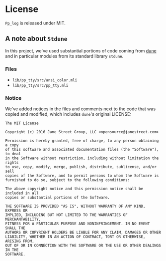 # License

`Pp_log` is released under MIT.

## A note about `Stdune`

In this project, we've used substantial portions of code coming from [dune](https://github.com/ocaml/dune) and in particular modules from its standard library `stdune`.

### Files

- `lib/pp_tty/src/ansi_color.mli`
- `lib/pp_tty/src/pp_tty.mli`

### Notice

We've added notices in the files and comments next to the code that was copied and modified, which includes `dune`'s original LICENSE:

```text
The MIT License

Copyright (c) 2016 Jane Street Group, LLC <opensource@janestreet.com>

Permission is hereby granted, free of charge, to any person obtaining a copy
of this software and associated documentation files (the "Software"), to deal
in the Software without restriction, including without limitation the rights
to use, copy, modify, merge, publish, distribute, sublicense, and/or sell
copies of the Software, and to permit persons to whom the Software is
furnished to do so, subject to the following conditions:

The above copyright notice and this permission notice shall be included in all
copies or substantial portions of the Software.

THE SOFTWARE IS PROVIDED "AS IS", WITHOUT WARRANTY OF ANY KIND, EXPRESS OR
IMPLIED, INCLUDING BUT NOT LIMITED TO THE WARRANTIES OF MERCHANTABILITY,
FITNESS FOR A PARTICULAR PURPOSE AND NONINFRINGEMENT. IN NO EVENT SHALL THE
AUTHORS OR COPYRIGHT HOLDERS BE LIABLE FOR ANY CLAIM, DAMAGES OR OTHER
LIABILITY, WHETHER IN AN ACTION OF CONTRACT, TORT OR OTHERWISE, ARISING FROM,
OUT OF OR IN CONNECTION WITH THE SOFTWARE OR THE USE OR OTHER DEALINGS IN THE
SOFTWARE.
```
